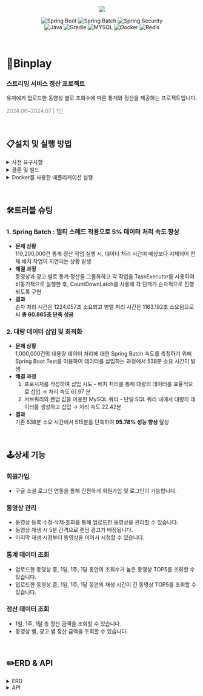 <p align="center">
  <img align="center" src="https://postfiles.pstatic.net/MjAyNDA3MThfNjEg/MDAxNzIxMjk4NTM0Mjcw.gCx4GFSYGo0iljD7LYFDFWxPBUUxrmu4alHpXQvYjL4g.CufZ4V291zUpmrjN2vVQBU4u-fMLnMGSmHdCRFQ4muAg.PNG/binplay_(1).png?type=w966">
</p>

<div align="center">

  ![Spring Boot](https://img.shields.io/badge/-SpringBoot-6DB33F?style=for-the-badge&logo=springBoot&logoColor=white)
  ![Spring Batch](https://img.shields.io/badge/-SpringBatch-6DB33F?style=for-the-badge&logo=springBoot&logoColor=white)
  ![Spring Security](https://img.shields.io/badge/-SpringSecurity-6DB33F?style=for-the-badge&logo=SpringSecurity&logoColor=white) <br>
  ![Java](https://img.shields.io/badge/-Java-ED8B00?style=for-the-badge&logo=java&logoColor=white)
  ![Gradle](https://img.shields.io/badge/-Gradle-02303A?style=for-the-badge&logo=gradle&logoColor=white)
  ![MYSQL](https://img.shields.io/badge/-MySQL-005C84?style=for-the-badge&logo=mysql&logoColor=white)
  ![Docker](https://img.shields.io/badge/-Docker-2496ED?style=for-the-badge&logo=docker&logoColor=white)
  ![Redis](https://img.shields.io/badge/-Redis-FF4438?style=for-the-badge&logo=redis&logoColor=white)
    
</div>

<p>&#160;</p>

# 📌Binplay
### 스트리밍 서비스 정산 프로젝트
<p>유저에게 업로드한 동영상 별로 조회수에 따른 통계와 정산을 제공하는 프로젝트입니다.</p>
<span style="color:gray">2024.06~2024.07 | 1인</span>

<p>&#160;</p>

## 📋설치 및 실행 방법
<details>
    <summary>사전 요구사항</summary>
    <ul>
        <li>Docker 및 Docker Compose 설치 </li>
        <li>Java 21 이상 설치</li>
        <li>Gradle 설치</li>
    </ul>
</details>
<details>
    <summary>클론 및 빌드</summary>

   ```
   git clone https://github.com/chobeebee/binplay.git
   cd binplay
   ./gradlew build
   ```
</details>

<details>
    <summary>Docker를 사용한 애플리케이션 실행</summary>

   ```
   docker-compose up -d
   ```
</details>

<p>&#160;</p>

## 🛠️트러블 슈팅
### 1. Spring Batch : 멀티 스레드 적용으로 5% 데이터 처리 속도 향상
- **문제 상황** <br>
119,200,000건 통계·정산 작업 실행 시, 데이터 처리 시간이 예상보다 지체되어 전체 배치 작업이 지연되는 상황 발생
- **해결 과정** <br>
동영상과 광고 별로 통계·정산을 그룹화하고 각 작업을 TaskExecutor를 사용하여 비동기적으로 실행한 후, CountDownLatch를 사용해 각 단계가 순차적으로 진행되도록 구현
- **결과** <br>
순차 처리 시간은 1224.057초 소요되고 병렬 처리 시간은 1163.192초 소요됨으로써 **총 60.865초 단축 성공**

### 2. 대량 데이터 삽입 및 최적화
- **문제 상황** <br>
   1,000,000건의 대용량 데이터 처리에 대한 Spring Batch 속도를 측정하기 위해
   Spring Boot Test를 이용하여 데이터를 삽입하는 과정에서 538분 소요 시간이 발생
- **해결 과정** <br>
    1) 프로시저를 작성하여 삽입 시도
      - 배치 처리를 통해 대량의 데이터를 효율적으로 삽입 → 처리 속도 61.97 분
    2) 서브쿼리와 랜덤 값을 이용한 MySQL 쿼리
      - 단일 SQL 쿼리 내에서 대량의 데이터를 생성하고 삽입 → 처리 속도 22.42분
- **결과** <br>
     기존 538분 소요 시간에서 515분을 단축하여 **95.78% 성능 향상** 달성

<p>&#160;</p>

## 🕹️상세 기능
### 회원가입
- 구글 소셜 로그인 연동을 통해 간편하게 회원가입 및 로그인이 가능합니다.
### 동영상 관리
- 동영상 등록·수정·삭제·조회를 통해 업로드한 동영상을 관리할 수 있습니다.
- 동영상 재생 시 5분 간격으로 랜덤 광고가 배정됩니다.
- 마지막 재생 시점부터 동영상을 이어서 시청할 수 있습니다.
### 통계 데이터 조회
- 업로드한 동영상 중, 1일, 1주, 1달 동안의 조회수가 높은 동영상 TOP5를 조회할 수 있습니다.
- 업로드한 동영상 중, 1일, 1주, 1달 동안의 재생 시간이 긴 동영상 TOP5를 조회할 수 있습니다.
### 정산 데이터 조회
- 1일, 1주, 1달 총 정산 금액을 조회할 수 있습니다.
- 동영상 별, 광고 별 정산 금액을 조회할 수 있습니다.

<p>&#160;</p>


## ✏️ERD & API
<details> 
    <summary>ERD</summary>
    <img src="https://postfiles.pstatic.net/MjAyNDA3MjBfMTQw/MDAxNzIxNDA5ODk2MTM2.7ywqKUn2baDmlwFBNA6UWSsNlCRoWkBbRGDzuuY9mUYg.1uArCbuwAW4CP4oQdXtqH1loOHayqaoN0YHt7olEQuYg.PNG/%EC%8A%A4%ED%81%AC%EB%A6%B0%EC%83%B7_2024-07-20_022435.png?type=w966" width="620">
</details>
<details> 
    <summary>API</summary>
    추가 예정
</details>

<p>&#160;</p>

